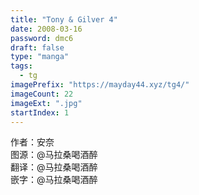 ```yaml
---
title: "Tony & Gilver 4"
date: 2008-03-16
password: dmc6
draft: false
type: "manga"
tags:
  - tg
imagePrefix: "https://mayday44.xyz/tg4/"  
imageCount: 22
imageExt: ".jpg" 
startIndex: 1
---
```

作者：安奈  
图源：@马拉桑喝酒醉  
翻译：@马拉桑喝酒醉  
嵌字：@马拉桑喝酒醉
